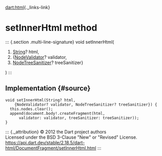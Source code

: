 [dart:html](../../dart-html/dart-html-library){._links-link}

setInnerHtml method
===================

::: {.section .multi-line-signature}
void setInnerHtml(

1.  [String](../../dart-core/string-class)? html,
2.  {[NodeValidator](../nodevalidator-class)? validator,
3.  [NodeTreeSanitizer](../nodetreesanitizer-class)? treeSanitizer}

)
:::

Implementation {#source}
--------------

``` {.language-dart data-language="dart"}
void setInnerHtml(String? html,
    {NodeValidator? validator, NodeTreeSanitizer? treeSanitizer}) {
  this.nodes.clear();
  append(document.body!.createFragment(html,
      validator: validator, treeSanitizer: treeSanitizer));
}
```

::: {._attribution}
© 2012 the Dart project authors\
Licensed under the BSD 3-Clause \"New\" or \"Revised\" License.\
<https://api.dart.dev/stable/2.18.5/dart-html/DocumentFragment/setInnerHtml.html>
:::
